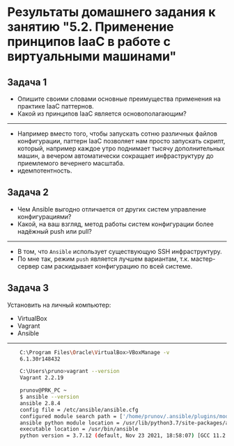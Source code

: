 
# Результаты домашнего задания к занятию "5.2. Применение принципов IaaC в работе с виртуальными машинами"

## Задача 1

- Опишите своими словами основные преимущества применения на практике IaaC паттернов.
- Какой из принципов IaaC является основополагающим?
---
- Например вместо того, чтобы запускать сотню различных файлов конфигурации, паттерн IaaC позволяет нам просто запускать скрипт, который, например каждое  утро поднимает тысячу дополнительных машин, а вечером автоматически сокращает инфраструктуру до приемлемого вечернего масштаба.
- идемпотентность.


## Задача 2

- Чем Ansible выгодно отличается от других систем управление конфигурациями?
- Какой, на ваш взгляд, метод работы систем конфигурации более надёжный push или pull?
---
- В том, что `Ansible` использует существующую SSH инфраструктуру.
- По мне так, режим `push` является лучшем вариантам, т.к. мастер-сервер сам раскидывает конфигурацию по всей системе.


## Задача 3

Установить на личный компьютер:

- VirtualBox
- Vagrant
- Ansible
---

```bash
    C:\Program Files\Oracle\VirtualBox>VBoxManage -v
    6.1.30r148432

    C:\Users\pruno>vagrant --version
    Vagrant 2.2.19

    prunov@PRK_PC ~
    $ ansible --version
    ansible 2.8.4
    config file = /etc/ansible/ansible.cfg
    configured module search path = ['/home/prunov/.ansible/plugins/modules', '/usr/share/ansible/plugins/modules']
    ansible python module location = /usr/lib/python3.7/site-packages/ansible
    executable location = /usr/bin/ansible
    python version = 3.7.12 (default, Nov 23 2021, 18:58:07) [GCC 11.2.0]

```

